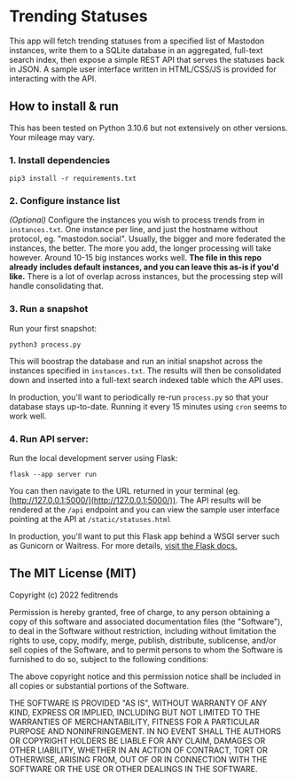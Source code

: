 # Trending Statuses

This app will fetch trending statuses from a specified list of Mastodon instances, write them to a SQLite database in an aggregated, full-text search index, then expose a simple REST API that serves the statuses back in JSON. A sample user interface written in HTML/CSS/JS is provided for interacting with the API. 

## How to install & run

This has been tested on Python 3.10.6 but not extensively on other versions. Your mileage may vary. 

### 1. Install dependencies

`pip3 install -r requirements.txt`

### 2. Configure instance list

*(Optional)* Configure the instances you wish to process trends from in `instances.txt`. One instance per line, and just the hostname without protocol, eg. "mastodon.social". Usually, the bigger and more federated the instances, the better. The more you add, the longer processing will take however. Around 10-15 big instances works well. **The file in this repo already includes default instances, and you can leave this as-is if you'd like.** There is a lot of overlap across instances, but the processing step will handle consolidating that.

### 3. Run a snapshot

Run your first snapshot:

`python3 process.py`

This will boostrap the database and run an initial snapshot across the instances specified in `instances.txt`. The results will then be consolidated down and inserted into a full-text search indexed table which the API uses. 

In production, you'll want to periodically re-run `process.py` so that your database stays up-to-date. Running it every 15 minutes using `cron` seems to work well.

### 4. Run API server:

Run the local development server using Flask:

`flask --app server run`

You can then navigate to the URL returned in your terminal (eg. [http://127.0.0.1:5000/](http://127.0.0.1:5000/)). The API results will be rendered at the `/api` endpoint and you can view the sample user interface pointing at the API at `/static/statuses.html`

In production, you'll want to put this Flask app behind a WSGI server such as Gunicorn or Waitress. For more details, [visit the Flask docs.](https://flask.palletsprojects.com/en/2.2.x/deploying/)

## The MIT License (MIT)
Copyright (c) 2022 feditrends

Permission is hereby granted, free of charge, to any person obtaining a copy of this software and associated documentation files (the "Software"), to deal in the Software without restriction, including without limitation the rights to use, copy, modify, merge, publish, distribute, sublicense, and/or sell copies of the Software, and to permit persons to whom the Software is furnished to do so, subject to the following conditions:

The above copyright notice and this permission notice shall be included in all copies or substantial portions of the Software.

THE SOFTWARE IS PROVIDED "AS IS", WITHOUT WARRANTY OF ANY KIND, EXPRESS OR IMPLIED, INCLUDING BUT NOT LIMITED TO THE WARRANTIES OF MERCHANTABILITY, FITNESS FOR A PARTICULAR PURPOSE AND NONINFRINGEMENT. IN NO EVENT SHALL THE AUTHORS OR COPYRIGHT HOLDERS BE LIABLE FOR ANY CLAIM, DAMAGES OR OTHER LIABILITY, WHETHER IN AN ACTION OF CONTRACT, TORT OR OTHERWISE, ARISING FROM, OUT OF OR IN CONNECTION WITH THE SOFTWARE OR THE USE OR OTHER DEALINGS IN THE SOFTWARE.

